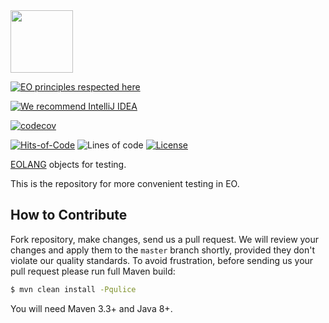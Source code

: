 <img src="https://www.yegor256.com/images/books/elegant-objects/cactus.svg" height="100px" />

[![EO principles respected here](https://www.elegantobjects.org/badge.svg)](https://www.elegantobjects.org)
<!-- [![DevOps By Rultor.com](http://www.rultor.com/b/Graur/eo-tests)](http://www.rultor.com/p/yGraur/eo-tests) -->
[![We recommend IntelliJ IDEA](https://www.elegantobjects.org/intellij-idea.svg)](https://www.jetbrains.com/idea/)

<!-- [![mvn](https://github.com/Graur/eo-tests/actions/workflows/mvn.yml/badge.svg?branch=master)](https://github.com/yegor256/eo-files/actions/workflows/mvn.yml) -->
<!-- [![PDD status](http://www.0pdd.com/svg?name=Graur/eo-tests)](http://www.0pdd.com/p?name=yegor256/eo-files) -->
[![codecov](https://codecov.io/gh/cqfn/eo/branch/master/graph/badge.svg)](https://codecov.io/gh/cqfn/eo)
<!-- [![Maven Central](https://img.shields.io/maven-central/v/org.eolang/eo-files.svg)](https://maven-badges.herokuapp.com/maven-central/org.eolang/eo-files) -->

[![Hits-of-Code](https://hitsofcode.com/github/Graur/eo-tests)](https://hitsofcode.com/view/github/Graur/eo-tests)
![Lines of code](https://img.shields.io/tokei/lines/github/Graur/eo-tests)
[![License](https://img.shields.io/badge/license-MIT-green.svg)](https://github.com/Graur/eo-tests/blob/main/LICENSE.txt)

[EOLANG](https://www.eolang.org) objects for testing.

This is the repository for more convenient testing in EO.


## How to Contribute

Fork repository, make changes, send us a pull request.
We will review your changes and apply them to the `master` branch shortly,
provided they don't violate our quality standards. To avoid frustration,
before sending us your pull request please run full Maven build:

```bash
$ mvn clean install -Pqulice
```

You will need Maven 3.3+ and Java 8+.
